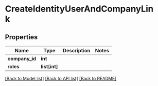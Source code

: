 # CreateIdentityUserAndCompanyLink

## Properties
Name | Type | Description | Notes
------------ | ------------- | ------------- | -------------
**company_id** | **int** |  | 
**roles** | **list[int]** |  | 

[[Back to Model list]](../README.md#documentation-for-models) [[Back to API list]](../README.md#documentation-for-api-endpoints) [[Back to README]](../README.md)

